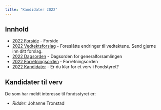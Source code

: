 ```yaml
---
title: "Kandidater 2022"
---
```


## Innhold
* [2022 Forside](https://wiki.online.ntnu.no/generalforsamlinger/2022-v-ekstraordinaer)   - Forside
* [2022 Vedtektsforslag](https://wiki.online.ntnu.no/generalforsamlinger/2022-v-ekstraordinaer/vedtekstforslag) - Foreslåtte endringer til vedtektene. Send gjerne inn ditt forslag.
* [2022 Dagsorden](https://wiki.online.ntnu.no/generalforsamlinger/2022-v-ekstraordinaer/dagsorden-22) - Dagsorden for generalforsamlingen
* [2022 Forretningsorden](https://wiki.online.ntnu.no/generalforsamlinger/2022-v-ekstraordinaer/forretningsorden-2022) - Forretningsorden
* [2022 Kandidater](https://wiki.online.ntnu.no/generalforsamlinger/2022-v-ekstraordinaer/valg) - Er du klar for et verv i Fondstyret? 

## Kandidater til verv  
De som har meldt interesse til fondsstyret er:

- *Ridder:* Johanne Tronstad